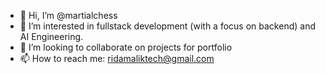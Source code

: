 - 👋 Hi, I’m @martialchess
- 👀 I’m interested in fullstack development (with a focus on backend) and AI Engineering.
- 💞️ I’m looking to collaborate on projects for portfolio
- 📫 How to reach me: ridamaliktech@gmail.com

<!---
martialchess/martialchess is a ✨ special ✨ repository because its `README.md` (this file) appears on your GitHub profile.
You can click the Preview link to take a look at your changes.
--->
